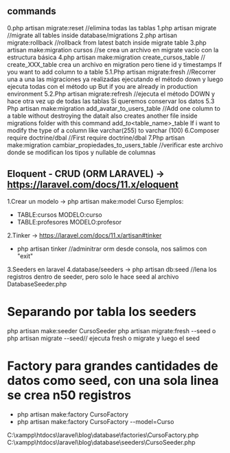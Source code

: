 ## commands
0.php artisan migrate:reset //elimina todas las tablas
1.php artisan migrate //migrate all tables inside database/migrations
2.php artisan migrate:rollback //rollback from latest batch inside migrate table
3.php artisan make:migration cursos //se crea un archivo en migrate vacío con la estructura básica
4.php artisan make:migration create_cursos_table  // create_XXX_table crea un archivo en migration pero tiene id y timestamps
If you want to add column to a table
5.1.Php artisan migrate:fresh //Recorrer una a una las migraciones ya realizadas ejecutando el método down y luego ejecuta todas con el método up
But if you are already in production environment
5.2.Php artisan migrate:refresh //ejecuta el método DOWN y hace otra vez up de todas las tablas
Si queremos conservar los datos
5.3 Php artisan make:migration add_avatar_to_users_table //Add one column to a table without destroying the datait also creates another file inside migrations folder with this command add_<column>_to_<table_name>_table
If i want to modify the type of a column like varchar(255) to varchar (100)
6.Composer require doctrine/dbal //First require doctrine/dbal
7.Php artisan make:migration cambiar_propiedades_to_users_table //verificar este archivo donde se modifican los tipos y nullable de columnas

## Eloquent - CRUD (ORM LARAVEL) -> https://laravel.com/docs/11.x/eloquent

1.Crear un modelo -> php artisan make:model Curso
Ejemplos:

- TABLE:cursos    MODELO:curso
- TABLE:profesores MODELO:profesor

2.Tinker -> https://laravel.com/docs/11.x/artisan#tinker

- php artisan tinker //adminitrar orm desde consola, nos salimos con "exit"

3.Seeders en laravel
4.database/seeders -> php artisan db:seed  //lena los registros dentro de seeder, pero solo le hace seed al archivo DatabaseSeeder.php

# Separando por tabla los seeders

php artisan make:seeder CursoSeeder
php artisan migrate:fresh --seed o php artisan migrate --seed// ejecuta fresh o migrate y luego el seed

# Factory para grandes cantidades de datos como seed, con una sola linea se crea n50 registros

- php artisan make:factory CursoFactory 
- php artisan make:factory CursoFactory --model=Curso 

C:\xampp\htdocs\laravel\blog\database\factories\CursoFactory.php
C:\xampp\htdocs\laravel\blog\database\seeders\CursoSeeder.php
